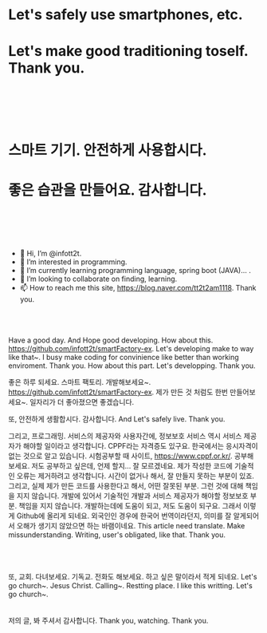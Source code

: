 <h1>Let's safely use smartphones, etc.</h1>
<h1>Let's make good traditioning toself. Thank you.</h1>
<br/><br/><br/><br/>
<h1>스마트 기기. 안전하게 사용합시다. </h1>
<h1>좋은 습관을 만들어요. 감사합니다.</h1>
<br/><br/><br/><br/>

- 👋 Hi, I’m @infott2t.
- 👀 I’m interested in programming.
- 🌱 I’m currently learning programming language, spring boot (JAVA)... .
- 💞️ I’m looking to collaborate on finding, learning.
- 📫 How to reach me this site, https://blog.naver.com/tt2t2am1118. Thank you.
<br/><br/><br/><br/>

Have a good day. And Hope good developing. How about this. https://github.com/infott2t/smartFactory-ex. Let's developing make to way like that~. I busy make coding for convinience like better than working enviroment. Thank you. How about this part. Let's developping. Thank you.

 
좋은 하루 되세요. 스마트 팩토리. 개발해보세요~. https://github.com/infott2t/smartFactory-ex. 제가 만든 것 처럼도 한번 만들어보세요~. 일자리가 더 좋아졌으면 좋겠습니다. 

또, 안전하게 생활합시다. 감사합니다. And Let's safely live. Thank you.

그리고, 프로그래밍. 서비스의 제공자와 사용자간에, 정보보호 서비스 역시 서비스 제공자가 해야할 일이라고 생각합니다. CPPF라는 자격증도 있구요. 한국에서는 응시자격이 없는 것으로 알고 있습니다. 시험공부할 때 사이트, https://www.cppf.or.kr/. 공부해보세요. 저도 공부하고 싶은데, 언제 할지... 잘 모르겠네요. 제가 작성한 코드에 기술적인 오류는 제거하려고 생각합니다. 시간이 없거나 해서, 잘 만들지 못하는 부분이 있죠. 그리고, 실제 제가 만든 코드를 사용한다고 해서, 어떤 잘못된 부분. 그런 것에 대해 책임을 지지 않습니다. 개발에 있어서 기술적인 개발과 서비스 제공자가 해야할 정보보호 부분. 책임을 지지 않습니다. 개발하는데에 도움이 되고, 저도 도움이 되구요. 그래서 이렇게 Github에 올리게 되네요. 외국인인 경우에 한국어 번역이라던지, 의미를 잘 알게되어서 오해가 생기지 않았으면 하는 바램이네요. This article need translate. Make missunderstanding. Writing, user's obligated, like that. Thank you.


<br/><br/><br/>
또, 교회. 다녀보세요. 기독교. 전화도 해보세요. 하고 싶은 말이라서 적게 되네요.
Let's go church~. Jesus Christ. Calling~. Restting place. I like this writting. Let's go church~.
<br/><br/><br/>
저의 글, 봐 주셔서 감사합니다.
Thank you, watching. Thank you. 
